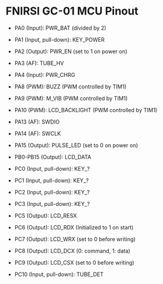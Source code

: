# FNIRSI GC-01 MCU Pinout

* PA0 (Input): PWR_BAT (divided by 2)
* PA1 (Input, pull-down): KEY_POWER
* PA2 (Output): PWR_EN (set to 1 on power on)
* PA3 (AF): TUBE_HV
* PA4 (Input): PWR_CHRG
* PA8 (PWM): BUZZ (PWM controlled by TIM1)
* PA9 (PWM): M_VIB (PWM controlled by TIM1)
* PA10 (PWM): LCD_BACKLIGHT (PWM controlled by TIM1)
* PA13 (AF): SWDIO
* PA14 (AF): SWCLK
* PA15 (Output): PULSE_LED (set to 0 on power on)

* PB0-PB15 (Output): LCD_DATA

* PC0 (Input, pull-down): KEY_?
* PC1 (Input, pull-down): KEY_?
* PC2 (Input, pull-down): KEY_?
* PC3 (Input, pull-down): KEY_?
* PC5 (Output): LCD_RESX
* PC6 (Output): LCD_RDX (Initialized to 1 on start)
* PC7 (Output): LCD_WRX (set to 0 before writing)
* PC8 (Output): LCD_DCX (0: command, 1: data)
* PC9 (Output): LCD_CSX (set to 0 before writing)
* PC10 (Input, pull-down): TUBE_DET
